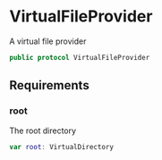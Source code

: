 # VirtualFileProvider

A virtual file provider

``` swift
public protocol VirtualFileProvider
```

## Requirements

### root

The root directory

``` swift
var root: VirtualDirectory
```
